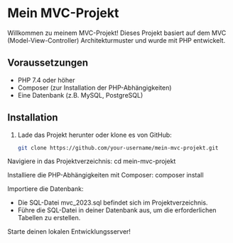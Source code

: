 # Mein MVC-Projekt

Willkommen zu meinem MVC-Projekt! Dieses Projekt basiert auf dem MVC (Model-View-Controller) Architekturmuster und wurde mit PHP entwickelt.

## Voraussetzungen

- PHP 7.4 oder höher
- Composer (zur Installation der PHP-Abhängigkeiten)
- Eine Datenbank (z.B. MySQL, PostgreSQL)

## Installation

1. Lade das Projekt herunter oder klone es von GitHub:

   ```bash
   git clone https://github.com/your-username/mein-mvc-projekt.git


Navigiere in das Projektverzeichnis:
cd mein-mvc-projekt


Installiere die PHP-Abhängigkeiten mit Composer:
composer install


Importiere die Datenbank:
- Die SQL-Datei mvc_2023.sql befindet sich im Projektverzeichnis.
- Führe die SQL-Datei in deiner Datenbank aus, um die erforderlichen Tabellen zu erstellen.


Starte deinen lokalen Entwicklungsserver!




